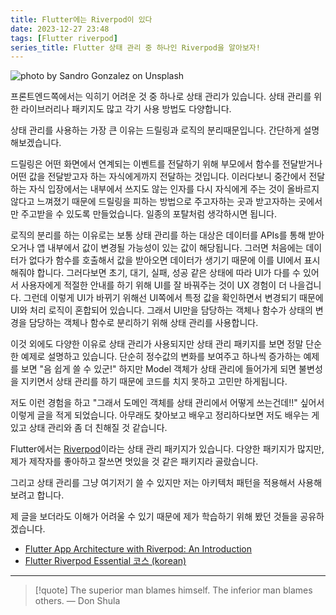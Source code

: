 ```yaml
---
title: Flutter에는 Riverpod이 있다
date: 2023-12-27 23:48
tags: [Flutter riverpod]
series_title: Flutter 상태 관리 중 하나인 Riverpod을 알아보자!
---
```


![photo by Sandro Gonzalez on Unsplash](https://images.unsplash.com/photo-1702076544677-3c7945cb8e4c?crop=entropy&cs=srgb&fm=jpg&ixid=M3wzNjM5Nzd8MHwxfHJhbmRvbXx8fHx8fHx8fDE3MDM2ODg1MDV8&ixlib=rb-4.0.3&q=85&w=768&h=432)

프론트엔드쪽에서는 익히기 어려운 것 중 하나로 상태 관리가 있습니다. 상태 관리를 위한 라이브러리나 패키지도 많고 각기 사용 방법도 다양합니다.

상태 관리를 사용하는 가장 큰 이유는 드릴링과 로직의 분리때문입니다. 간단하게 설명해보겠습니다.

드릴링은 어떤 화면에서 연계되는 이벤트를 전달하기 위해 부모에서 함수를 전달받거나 어떤 값을 전달받고자 하는 자식에게까지 전달하는 것입니다. 이러다보니 중간에서 전달하는 자식 입장에서는 내부에서 쓰지도 않는 인자를 다시 자식에게 주는 것이 올바르지 않다고 느껴졌기 때문에 드릴링을 피하는 방법으로 주고자하는 곳과 받고자하는 곳에서만 주고받을 수 있도록 만들었습니다. 일종의 포탈처럼 생각하시면 됩니다.

로직의 분리를 하는 이유로는 보통 상태 관리를 하는 대상은 데이터를 APIs를 통해 받아오거나 앱 내부에서 값이 변경될 가능성이 있는 값이 해당됩니다. 그러면 처음에는 데이터가 없다가 함수를 호출해서 값을 받아오면 데이터가 생기기 때문에 이를 UI에서 표시해줘야 합니다. 그러다보면 초기, 대기, 실패, 성공 같은 상태에 따라 UI가 다를 수 있어서 사용자에게 적절한 안내를 하기 위해 UI를 잘 바꿔주는 것이 UX 경험이 더 나을겁니다. 그런데 이렇게 UI가 바뀌기 위해선 UI쪽에서 특정 값을 확인하면서 변경되기 때문에 UI와 처리 로직이 혼합되어 있습니다. 그래서 UI만을 담당하는 객체나 함수가 상태의 변경을 담당하는 객체나 함수로 분리하기 위해 상태 관리를 사용합니다.

이것 외에도 다양한 이유로 상태 관리가 사용되지만 상태 관리 패키지를 보면 정말 단순한 예제로 설명하고 있습니다. 단순히 정수값의 변화를 보여주고 하나씩 증가하는 예제를 보면 "음 쉽게 쓸 수 있군!" 하지만 Model 객체가 상태 관리에 들어가게 되면 불변성을 지키면서 상태 관리를 하기 때문에 코드를 치지 못하고 고민만 하게됩니다.

저도 이런 경험을 하고 "그래서 도메인 객체를 상태 관리에서 어떻게 쓰는건데!!" 싶어서 이렇게 글을 적게 되었습니다. 아무래도 찾아보고 배우고 정리하다보면 저도 배우는 게 있고 상태 관리와 좀 더 친해질 것 같습니다.

Flutter에서는 [Riverpod](https://riverpod.dev/)이라는 상태 관리 패키지가 있습니다. 다양한 패키지가 많지만, 제가 제작자를 좋아하고 잘쓰면 멋있을 것 같은 패키지라 골랐습니다.

그리고 상태 관리를 그냥 여기저기 쓸 수 있지만 저는 아키텍처 패턴을 적용해서 사용해보려고 합니다.

제 글을 보더라도 이해가 어려울 수 있기 때문에 제가 학습하기 위해 봤던 것들을 공유하겠습니다.
- [Flutter App Architecture with Riverpod: An Introduction](https://codewithandrea.com/articles/flutter-app-architecture-riverpod-introduction/)
- [Flutter Riverpod Essential 코스 (korean)](https://udemy.com/course/flutter-riverpod-essential-korean/)

---

> [!quote] The superior man blames himself. The inferior man blames others.
> — Don Shula